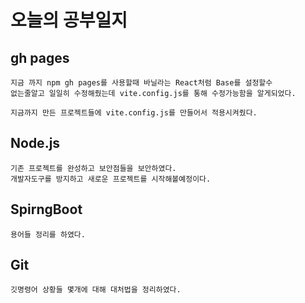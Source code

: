 # 오늘의 공부일지
## gh pages
    지금 까지 npm gh pages를 사용할때 바닐라는 React처럼 Base를 설정할수
    없는줄알고 일일히 수정해줬는데 vite.config.js를 통해 수정가능함을 알게되었다.

    지금까지 만든 프로젝트들에 vite.config.js를 만들어서 적용시켜줬다.



## Node.js 
    기존 프로젝트를 완성하고 보안점들을 보안하였다.
    개발자도구를 방지하고 새로운 프로젝트를 시작해볼예정이다.


## SpirngBoot
    용어들 정리를 하였다.


## Git
    깃명령어 상황들 몇개에 대해 대처법을 정리하였다.

